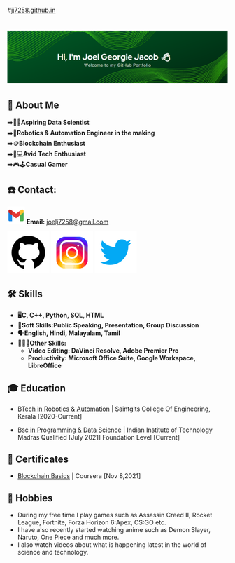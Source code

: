                                    
#[jj7258.github.in](https://jj7258.github.io)
# ![Banner](/images/banner.png)


## 🚀 About Me
  ➡️👨‍💻**Aspiring Data Scientist**    
  ➡️🤖**Robotics & Automation Engineer in the making**    
  ➡️🪙**Blockchain Enthusiast**     
  ➡️📱💻**Avid Tech Enthusiast**    
  ➡️🎮🕹️**Casual Gamer**   
      
      
## ☎️ Contact:
   ![Email](/images/icons8-gmail.svg) **Email:** <joelj7258@gmail.com>
   
   [![Github](/images/icons8-github.svg)](https://github.com/jj7258)
   [![Instagram](/images/icons8-instagram.svg)](https://www.instagram.com/joelj7258)
   [![Twitter](/images/icons8-twitter.svg)](https://twitter.com/Joelj7258?t=HLq7vAP_LzGPfu7dEHritA&s=08)
   
   
## 🛠️ Skills
  - 🖥️**C, C++, Python, SQL, HTML** 
  - 🤝**Soft Skills:Public Speaking, Presentation, Group Discussion** 
  - 🗣️**English, Hindi, Malayalam, Tamil**
  - 🤵🏽‍♂️**Other Skills:**
     - **Video Editing: DaVinci Resolve, Adobe Premier Pro**
     - **Productivity: Microsoft Office Suite, Google Workspace, LibreOffice**


## 🎓 Education 
   - [BTech in Robotics & Automation](https://saintgits.org/engineering-college/departments/robotics-and-automation-engineering/) |  Saintgits College Of Engineering, Kerala [2020-Current]          
                                                                                                                                                        
- [Bsc in Programming & Data Science](https://onlinedegree.iitm.ac.in/) |  Indian Institute of Technology Madras Qualified [July 2021] Foundation Level [Current]


## 📜 Certificates
 - [Blockchain Basics](https://www.coursera.org/verify/9XPZ4BEV3NDC/) | Coursera [Nov 8,2021]


## 🏓 Hobbies
 - During my free time I play games such as Assassin Creed II, Rocket League, Fortnite, Forza Horizon 6:Apex, CS:GO etc.
 - I have also recently started watching anime such as Demon Slayer, Naruto, One Piece and much more.
 - I also watch videos about what is happening latest in the world of science and technology.

